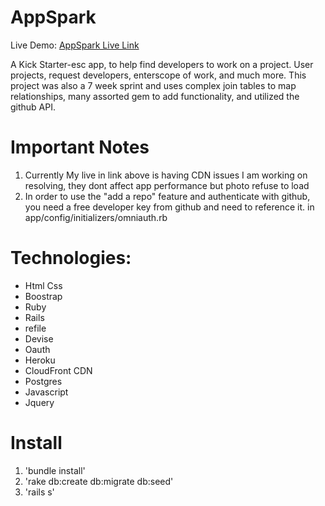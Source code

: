 # AppSpark 
Live Demo: [AppSpark Live Link](https://appspark.herokuapp.com/)

A Kick Starter-esc app, to help find developers to work on a project. User projects, request developers, enterscope of work, and much more. This project was also a 7 week sprint and uses complex join tables to map relationships, many assorted gem to add functionality, and utilized the github API.

# Important Notes
1. Currently My live in link above is having CDN issues I am working on resolving, they dont affect app performance but photo refuse to load
2. In order to use the "add a repo" feature and authenticate with github, you need a free developer key from github and need to reference it. in app/config/initializers/omniauth.rb 

# Technologies: 
* Html Css
* Boostrap
* Ruby
* Rails 
* refile
* Devise
* Oauth 
* Heroku
* CloudFront CDN
*  Postgres
* Javascript
* Jquery

# Install
1. 'bundle install'
2.  'rake db:create db:migrate db:seed'
3.  'rails s'

